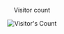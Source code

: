 <div align="center"> 
  <p>Visitor count</p>
  <img src="https://profile-counter.glitch.me/HadiEbrahimi313/count.svg" alt="Visitor's Count" />
</div>
